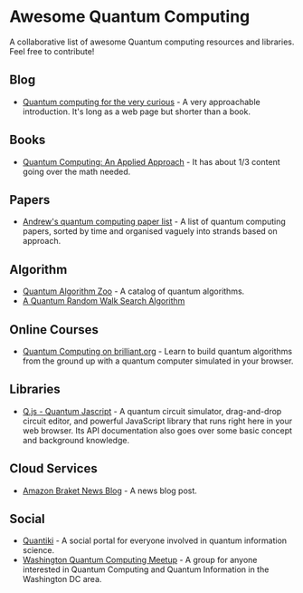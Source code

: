 # Awesome Quantum Computing

A collaborative list of awesome Quantum computing resources and libraries. Feel free to contribute!

## Blog

* [Quantum computing for the very curious](https://quantum.country/qcvc) - A very approachable introduction. It's long as a web page but shorter than a book.

## Books

* [Quantum Computing: An Applied Approach](https://www.amazon.com/Quantum-Computing-Approach-Jack-Hidary/dp/3030239217) - It has about 1/3 content going over the math needed.

## Papers

* [Andrew's quantum computing paper list](https://github.com/andrewbirkett/quantum/blob/master/quantum-computing-papers.md) - A list of quantum computing papers, sorted by time and organised vaguely into strands based on approach.

## Algorithm

* [Quantum Algorithm Zoo](https://quantumalgorithmzoo.org/) - A catalog of quantum algorithms.
* [A Quantum Random Walk Search Algorithm](https://www.arxiv-vanity.com/papers/quant-ph/0210064/)

## Online Courses

* [Quantum Computing on brilliant.org](https://brilliant.org/courses/quantum-computing/) - Learn to build quantum algorithms from the ground up with a quantum computer simulated in your browser.

## Libraries

* [Q.js - Quantum Jascript](https://quantumjavascript.app/) - A quantum circuit simulator, drag-and-drop circuit editor, and powerful JavaScript library that runs right here in your web browser. Its API documentation also goes over some basic concept and background knowledge.

## Cloud Services

* [Amazon Braket News Blog](https://aws.amazon.com/blogs/aws/amazon-braket-get-started-with-quantum-computing/) - A news blog post.

## Social

* [Quantiki](https://www.quantiki.org/) - A social portal for everyone involved in quantum information science.
* [Washington Quantum Computing Meetup](https://www.meetup.com/Washington-Quantum-Computing-Meetup) - A group for anyone interested in Quantum Computing and Quantum Information in the Washington DC area. 
